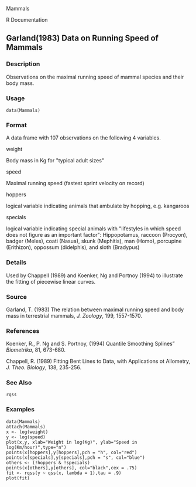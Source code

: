 Mammals

R Documentation

## Garland(1983) Data on Running Speed of Mammals

### Description

Observations on the maximal running speed of mammal species and their body
mass.

### Usage

    data(Mammals)

### Format

A data frame with 107 observations on the following 4 variables.

weight

Body mass in Kg for "typical adult sizes"

speed

Maximal running speed (fastest sprint velocity on record)

hoppers

logical variable indicating animals that ambulate by hopping, e.g. kangaroos

specials

logical variable indicating special animals with "lifestyles in which speed
does not figure as an important factor": Hippopotamus, raccoon (Procyon),
badger (Meles), coati (Nasua), skunk (Mephitis), man (Homo), porcupine
(Erithizon), oppossum (didelphis), and sloth (Bradypus)

### Details

Used by Chappell (1989) and Koenker, Ng and Portnoy (1994) to illustrate the
fitting of piecewise linear curves.

### Source

Garland, T. (1983) The relation between maximal running speed and body mass in
terrestrial mammals, _J. Zoology_, 199, 1557-1570.

### References

Koenker, R., P. Ng and S. Portnoy, (1994) Quantile Smoothing Splines”
_Biometrika_, 81, 673-680.

Chappell, R. (1989) Fitting Bent Lines to Data, with Applications ot
Allometry, _J. Theo. Biology_, 138, 235-256.

### See Also

`rqss`

### Examples

    
    data(Mammals)
    attach(Mammals)
    x <- log(weight)
    y <- log(speed)
    plot(x,y, xlab="Weight in log(Kg)", ylab="Speed in log(Km/hour)",type="n")
    points(x[hoppers],y[hoppers],pch = "h", col="red")
    points(x[specials],y[specials],pch = "s", col="blue")
    others <- (!hoppers & !specials)
    points(x[others],y[others], col="black",cex = .75)
    fit <- rqss(y ~ qss(x, lambda = 1),tau = .9)
    plot(fit)

